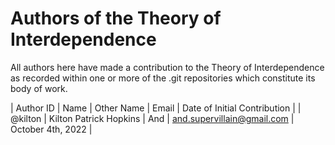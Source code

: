 # Authors of the Theory of Interdependence
All authors here have made a contribution to the Theory of Interdependence as recorded within one or more of the .git repositories which constitute its body of work.

| Author ID | Name | Other Name | Email | Date of Initial Contribution |
| @kilton | Kilton Patrick Hopkins | And | and.supervillain@gmail.com | October 4th, 2022 |

